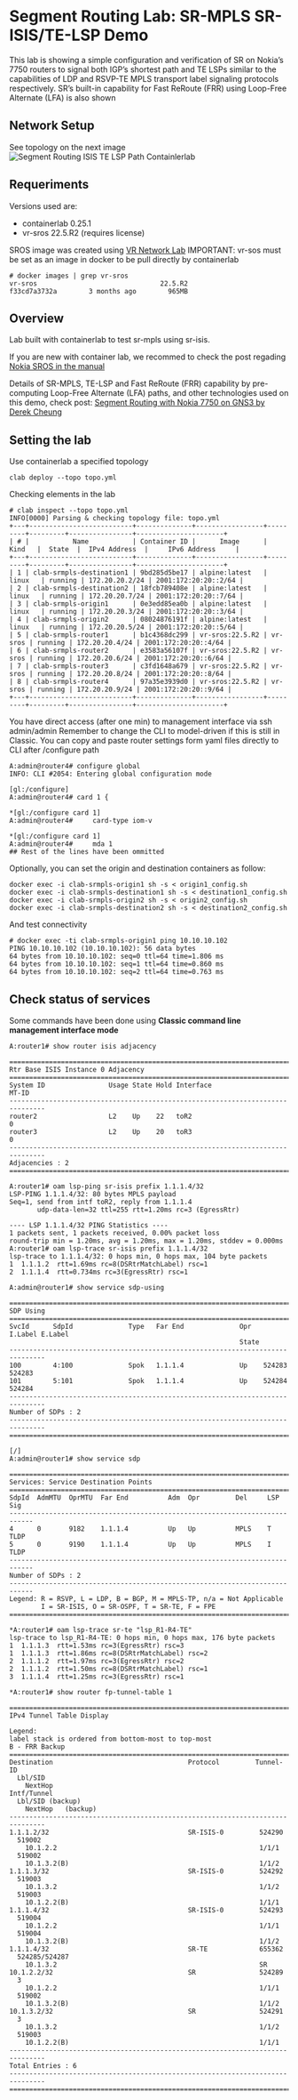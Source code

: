 # Segment Routing Lab: SR-MPLS SR-ISIS/TE-LSP Demo

This lab is showing a simple configuration and verification of SR on Nokia’s 7750 routers to signal both IGP’s shortest path and TE LSPs similar to the capabilities of LDP and RSVP-TE MPLS transport label signaling protocols respectively. SR’s built-in capability for Fast ReRoute (FRR) using Loop-Free Alternate (LFA) is also shown

## Network Setup

See topology on the next image
![Segment Routing ISIS TE LSP Path Containlerlab](images/segment-routing-isis-te-lsp-path-lab-containerlab-sros-nokia-model-driven-mdm.png)

## Requeriments
Versions used are:
* containerlab 0.25.1
* vr-sros 22.5.R2 (requires license)

SROS image was created using [VR Network Lab](https://github.com/vrnetlab/vrnetlab)
IMPORTANT: vr-sos must be set as an image in docker to be pull directly by containerlab
```
# docker images | grep vr-sros
vr-sros                               22.5.R2                         f33cd7a3732a        3 months ago        965MB
```

## Overview
Lab built with containerlab to test sr-mpls using sr-isis.

If you are new with container lab, we recommed to check the post regading [Nokia SROS in the manual](https://containerlab.dev/manual/kinds/vr-sros/)

Details of SR-MPLS, TE-LSP and Fast ReRoute (FRR) capability by pre-computing Loop-Free Alternate (LFA) paths, and other technologies used on this demo, check post: [Segment Routing with Nokia 7750 on GNS3 by Derek Cheung](https://derekcheung.medium.com/segment-routing-b69f6ea2e3f5)

## Setting the lab
Use containerlab a specified topology
```
clab deploy --topo topo.yml
```
Checking elements in the lab
```
# clab inspect --topo topo.yml
INFO[0000] Parsing & checking topology file: topo.yml
+---+--------------------------+--------------+-----------------+---------+---------+----------------+----------------------+
| # |           Name           | Container ID |      Image      |  Kind   |  State  |  IPv4 Address  |     IPv6 Address     |
+---+--------------------------+--------------+-----------------+---------+---------+----------------+----------------------+
| 1 | clab-srmpls-destination1 | 9bd285d5be17 | alpine:latest   | linux   | running | 172.20.20.2/24 | 2001:172:20:20::2/64 |
| 2 | clab-srmpls-destination2 | 18fcb789408e | alpine:latest   | linux   | running | 172.20.20.7/24 | 2001:172:20:20::7/64 |
| 3 | clab-srmpls-origin1      | 0e3edd85ea0b | alpine:latest   | linux   | running | 172.20.20.3/24 | 2001:172:20:20::3/64 |
| 4 | clab-srmpls-origin2      | 08024876191f | alpine:latest   | linux   | running | 172.20.20.5/24 | 2001:172:20:20::5/64 |
| 5 | clab-srmpls-router1      | b1c4368dc299 | vr-sros:22.5.R2 | vr-sros | running | 172.20.20.4/24 | 2001:172:20:20::4/64 |
| 6 | clab-srmpls-router2      | e3583a56107f | vr-sros:22.5.R2 | vr-sros | running | 172.20.20.6/24 | 2001:172:20:20::6/64 |
| 7 | clab-srmpls-router3      | c3fd1648a679 | vr-sros:22.5.R2 | vr-sros | running | 172.20.20.8/24 | 2001:172:20:20::8/64 |
| 8 | clab-srmpls-router4      | 97a35e3939d0 | vr-sros:22.5.R2 | vr-sros | running | 172.20.20.9/24 | 2001:172:20:20::9/64 |
+---+--------------------------+--------------+-----------------+---------+---------+----------------+----------------------+
```

You have direct access (after one min) to management interface via ssh admin/admin
Remember to change the CLI to model-driven if this is still in Classic.
You can copy and paste router settings form yaml files directly to CLI after /configure path
```
A:admin@router4# configure global
INFO: CLI #2054: Entering global configuration mode

[gl:/configure]
A:admin@router4# card 1 {

*[gl:/configure card 1]
A:admin@router4#     card-type iom-v

*[gl:/configure card 1]
A:admin@router4#     mda 1 
## Rest of the lines have been ommitted
```

Optionally, you can set the origin and destination containers as follow:
```
docker exec -i clab-srmpls-origin1 sh -s < origin1_config.sh
docker exec -i clab-srmpls-destination1 sh -s < destination1_config.sh
docker exec -i clab-srmpls-origin2 sh -s < origin2_config.sh
docker exec -i clab-srmpls-destination2 sh -s < destination2_config.sh
```

And test connectivity
```
# docker exec -ti clab-srmpls-origin1 ping 10.10.10.102
PING 10.10.10.102 (10.10.10.102): 56 data bytes
64 bytes from 10.10.10.102: seq=0 ttl=64 time=1.806 ms
64 bytes from 10.10.10.102: seq=1 ttl=64 time=0.860 ms
64 bytes from 10.10.10.102: seq=2 ttl=64 time=0.763 ms
```


## Check status of services

Some commands have been done using <b>Classic command line management interface mode</b>
```
A:router1# show router isis adjacency

===============================================================================
Rtr Base ISIS Instance 0 Adjacency
===============================================================================
System ID                Usage State Hold Interface                     MT-ID
-------------------------------------------------------------------------------
router2                  L2    Up    22   toR2                          0
router3                  L2    Up    20   toR3                          0
-------------------------------------------------------------------------------
Adjacencies : 2
===============================================================================

A:router1# oam lsp-ping sr-isis prefix 1.1.1.4/32
LSP-PING 1.1.1.4/32: 80 bytes MPLS payload
Seq=1, send from intf toR2, reply from 1.1.1.4
       udp-data-len=32 ttl=255 rtt=1.20ms rc=3 (EgressRtr)

---- LSP 1.1.1.4/32 PING Statistics ----
1 packets sent, 1 packets received, 0.00% packet loss
round-trip min = 1.20ms, avg = 1.20ms, max = 1.20ms, stddev = 0.000ms
A:router1# oam lsp-trace sr-isis prefix 1.1.1.4/32
lsp-trace to 1.1.1.4/32: 0 hops min, 0 hops max, 104 byte packets
1  1.1.1.2  rtt=1.69ms rc=8(DSRtrMatchLabel) rsc=1
2  1.1.1.4  rtt=0.734ms rc=3(EgressRtr) rsc=1
```

```
A:admin@router1# show service sdp-using

===============================================================================
SDP Using
===============================================================================
SvcId      SdpId              Type   Far End              Opr   I.Label E.Label
                                                          State
-------------------------------------------------------------------------------
100        4:100              Spok   1.1.1.4              Up    524283  524283
101        5:101              Spok   1.1.1.4              Up    524284  524284
-------------------------------------------------------------------------------
Number of SDPs : 2
-------------------------------------------------------------------------------
===============================================================================

[/]
A:admin@router1# show service sdp

============================================================================
Services: Service Destination Points
============================================================================
SdpId  AdmMTU  OprMTU  Far End          Adm  Opr         Del     LSP   Sig
----------------------------------------------------------------------------
4      0       9182    1.1.1.4          Up   Up          MPLS    T     TLDP
5      0       9190    1.1.1.4          Up   Up          MPLS    I     TLDP
----------------------------------------------------------------------------
Number of SDPs : 2
----------------------------------------------------------------------------
Legend: R = RSVP, L = LDP, B = BGP, M = MPLS-TP, n/a = Not Applicable
        I = SR-ISIS, O = SR-OSPF, T = SR-TE, F = FPE
============================================================================
```

```
*A:router1# oam lsp-trace sr-te "lsp_R1-R4-TE"
lsp-trace to lsp_R1-R4-TE: 0 hops min, 0 hops max, 176 byte packets
1  1.1.1.3  rtt=1.53ms rc=3(EgressRtr) rsc=3
1  1.1.1.3  rtt=1.86ms rc=8(DSRtrMatchLabel) rsc=2
2  1.1.1.2  rtt=1.97ms rc=3(EgressRtr) rsc=2
2  1.1.1.2  rtt=1.50ms rc=8(DSRtrMatchLabel) rsc=1
3  1.1.1.4  rtt=1.25ms rc=3(EgressRtr) rsc=1
```

```
*A:router1# show router fp-tunnel-table 1

===============================================================================
IPv4 Tunnel Table Display

Legend:
label stack is ordered from bottom-most to top-most
B - FRR Backup
===============================================================================
Destination                                  Protocol         Tunnel-ID
  Lbl/SID
    NextHop                                                   Intf/Tunnel
  Lbl/SID (backup)
    NextHop   (backup)
-------------------------------------------------------------------------------
1.1.1.2/32                                   SR-ISIS-0         524290
  519002
    10.1.2.2                                                   1/1/1
  519002
    10.1.3.2(B)                                                1/1/2
1.1.1.3/32                                   SR-ISIS-0         524292
  519003
    10.1.3.2                                                   1/1/2
  519003
    10.1.2.2(B)                                                1/1/1
1.1.1.4/32                                   SR-ISIS-0         524293
  519004
    10.1.2.2                                                   1/1/1
  519004
    10.1.3.2(B)                                                1/1/2
1.1.1.4/32                                   SR-TE             655362
  524285/524287
    10.1.3.2                                                   SR
10.1.2.2/32                                  SR                524289
  3
    10.1.2.2                                                   1/1/1
  519002
    10.1.3.2(B)                                                1/1/2
10.1.3.2/32                                  SR                524291
  3
    10.1.3.2                                                   1/1/2
  519003
    10.1.2.2(B)                                                1/1/1
-------------------------------------------------------------------------------
Total Entries : 6
-------------------------------------------------------------------------------
===============================================================================
````